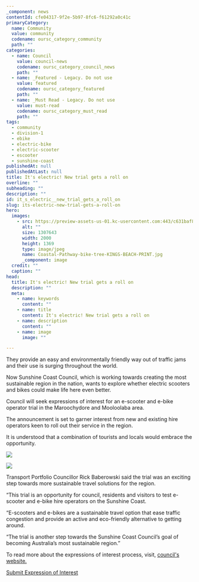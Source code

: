 ```yaml
---
_component: news
contentId: cfe04317-9f2e-5b97-8fc6-f61292a0c41c
primaryCategory:
  name: Community
  value: community
  codename: oursc_category_community
  path: ""
categories:
  - name: Council
    value: council-news
    codename: oursc_category_council_news
    path: ""
  - name: _Featured - Legacy. Do not use
    value: featured
    codename: oursc_category_featured
    path: ""
  - name: _Must Read - Legacy. Do not use
    value: must-read
    codename: oursc_category_must_read
    path: ""
tags:
  - community
  - division-1
  - ebike
  - electric-bike
  - electric-scooter
  - escooter
  - sunshine-coast
publishedAt: null
publishedAtLast: null
title: It's electric! New trial gets a roll on
overline: ""
subheading: ""
description: ""
id: it_s_electric__new_trial_gets_a_roll_on
slug: its-electric-new-trial-gets-a-roll-on
hero:
  images:
    - src: https://preview-assets-us-01.kc-usercontent.com:443/c631baf8-1b46-001f-580c-d0001b68b4a8/9f93c7bd-6cd5-42ae-b212-77a7d5b15d58/Coastal-Pathway-bike-tree-KINGS-BEACH-PRINT.jpg
      alt: ""
      size: 1307643
      width: 2000
      height: 1369
      type: image/jpeg
      name: Coastal-Pathway-bike-tree-KINGS-BEACH-PRINT.jpg
      _component: image
  credit: ""
  caption: ""
head:
  title: It's electric! New trial gets a roll on
  description: ""
  meta:
    - name: keywords
      content: ""
    - name: title
      content: It's electric! New trial gets a roll on
    - name: description
      content: ""
    - name: image
      image: ""

---
```

They provide an easy and environmentally friendly way out of traffic jams and their use is surging throughout the world.

Now Sunshine Coast Council, which is working towards creating the most sustainable region in the nation, wants to explore whether electric scooters and bikes could make life here even better.

Council will seek expressions of interest for an e-scooter and e-bike operator trial in the Maroochydore and Mooloolaba area.

The announcement is set to garner interest from new and existing hire operators keen to roll out their service in the region.

It is understood that a combination of tourists and locals would embrace the opportunity.

![](https://preview-assets-us-01.kc-usercontent.com:443/c631baf8-1b46-001f-580c-d0001b68b4a8/aa6e8350-dbf7-44ed-9c5c-6bdc532e4036/Image-2_Generic-image_e-bike-1024x682.jpg)

![](https://preview-assets-us-01.kc-usercontent.com:443/c631baf8-1b46-001f-580c-d0001b68b4a8/29ccbe52-eb4e-469d-b190-0c74eeb6a85d/Image-1_Generic-image_e-bike-1-1024x928.jpg)

Transport Portfolio Councillor Rick Baberowski said the trial was an exciting step towards more sustainable travel solutions for the region.

“This trial is an opportunity for council, residents and visitors to test e-scooter and e-bike hire operators on the Sunshine Coast.

“E-scooters and e-bikes are a sustainable travel option that ease traffic congestion and provide an active and eco-friendly alternative to getting around.

“The trial is another step towards the Sunshine Coast Council’s goal of becoming Australia’s most sustainable region.”

To read more about the expressions of interest process, visit, [council's website.](https://protect-au.mimecast.com/s/lPikC3QN37IX6BBQSg7XRC?domain=sunshinecoast.qld.gov.au)


[Submit Expression of Interest](<http://: https://www.sunshinecoast.qld.gov.au/Business/Developing-Your-Business/Permits-and-licences/High-Use-High-Impact-Permits>)
